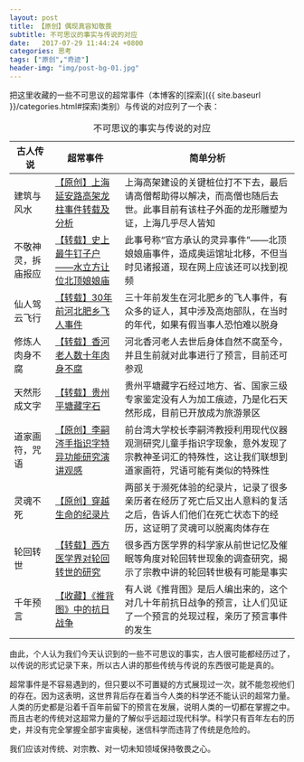 ```yaml
---
layout: post
title: 【原创】偶现真容知敬畏
subtitle: 不可思议的事实与传说的对应
date:   2017-07-29 11:44:24 +0800
categories: 思考
tags: ["原创","奇迹"]
header-img: "img/post-bg-01.jpg"
---
```

把这里收藏的一些不可思议的超常事件（本博客的[探索]({{ site.baseurl }}/categories.html#探索)类别）与传说的对应列了一个表：

<table class="table">
  <caption>不可思议的事实与传说的对应</caption>
  <thead>
    <tr>
      <th>古人传说</th>
      <th>超常事件</th>
      <th>简单分析</th>
    </tr>
  </thead>
  <tbody>
    <tr>
      <td>建筑与风水</td>
      <td><a href="{{ site.baseurl }}{% post_url miracles/2017-04-15-shanghai_dragon_pillar %}">【原创】上海延安路高架龙柱事件转载及分析</a></td>
      <td>上海高架建设的关键桩位打不下去，最后请高僧帮助得以解决，而高僧也随后去世。此事目前有该柱子外面的龙形雕塑为证，上海几乎尽人皆知</td>
    </tr>
    <tr>
      <td>不敬神灵，拆庙报应</td>
      <td><a href="{{ site.baseurl }}{% post_url miracles/2017-04-15-beiding_niangniang %}">【转载】史上最牛钉子户——水立方让位北顶娘娘庙</a></td>
      <td>此事号称“官方承认的灵异事件”——北顶娘娘庙事件，造成奥运馆址北移，不但当时见诸报道，现在网上应该还可以找到视频</td>
    </tr>
    <tr>
      <td>仙人驾云飞行</td>
      <td><a href="{{ site.baseurl }}{% post_url miracles/2012-10-30-Flying_man_of_Hebei %}">【转载】30年前河北肥乡飞人事件</a></td>
      <td>三十年前发生在河北肥乡的飞人事件，有众多的证人，其中涉及高炮部队，在当时的年代，如果有假当事人恐怕难以脱身</td>
    </tr>
    <tr>
      <td>修炼人肉身不腐</td>
      <td><a href="{{ site.baseurl }}{% post_url miracles/2017-04-01-xianghe_lady %}">【转载】香河老人数十年肉身不腐</a></td>
      <td>河北香河老人去世后身体自然不腐至今，并且生前就对此事进行了预言，目前还可参观</td>
    </tr>
    <tr>
      <td>天然形成文字</td>
      <td><a href="{{ site.baseurl }}{% post_url miracles/2017-04-10-cangzishi %}">【转载】贵州平塘藏字石</a></td>
      <td>贵州平塘藏字石经过地方、省、国家三级专家鉴定没有人为加工痕迹，乃是化石天然形成，目前已开放成为旅游景区</td>
    </tr>
    <tr>
      <td>道家画符，咒语</td>
      <td><a href="{{ site.baseurl }}{% post_url miracles/2015-05-29-impressions_about_SichengLi %}">【原创】李嗣涔手指识字特异功能研究演讲观感</a></td>
      <td>前台湾大学校长李嗣涔教授利用现代仪器观测研究儿童手指识字现象，意外发现了宗教神圣词汇的特殊性，这让我们联想到道家画符，咒语可能有类似的特殊性</td>
    </tr>
    <tr>
      <td>灵魂不死</td>
      <td><a href="{{ site.baseurl }}{% post_url miracles/2014-03-28-documentary_beyound_life %}">【原创】穿越生命的纪录片</a></td>
      <td>两部关于濒死体验的纪录片，记录了很多亲历者在经历了死亡后又出人意料的复活之后，告诉人们他们在死亡状态下的经历，这证明了灵魂可以脱离肉体存在</td>
    </tr>
    <tr>
      <td>轮回转世</td>
      <td><a href="{{ site.baseurl }}{% post_url miracles/2017-03-29-recarn %}">【转载】西方医学界对轮回转世的研究</a></td>
      <td>很多西方医学界的科学家从前世记忆及催眠等角度对轮回转世现象的调查研究，揭示了宗教中讲的轮回转世极有可能是事实</td>
    </tr>
    <tr>
      <td>千年预言</td>
      <td><a href="{{ site.baseurl }}{% post_url miracles/2016-10-01-TuiBeiTu_study %}">【收藏】《推背图》中的抗日战争</a></td>
      <td>有人说《推背图》是后人编出来的，这个对几十年前抗日战争的预言，让人们见证了一个预言的兑现过程，亲历了预言事件的发生</td>
    </tr>
  </tbody>
</table>

由此，个人认为我们今天认识到的一些不可思议的事实，古人很可能都经历过了，以传说的形式记录下来，所以古人讲的那些传统与传说的东西很可能是真的。

超常事件是不容易遇到的，但只要以不可置疑的方式展现过一次，就不能忽视他们的存在。因为这表明，这世界背后存在着当今人类的科学还不能认识的超常力量。人类的历史都是沿着千百年前留下的预言在发展，说明人类的一切都在掌握之中。而且古老的传统对这超常力量的了解似乎远超过现代科学。科学只有百年左右的历史，并没有完全掌握全部宇宙奥秘，迷信科学而违背了传统是危险的。

我们应该对传统、对宗教、对一切未知领域保持敬畏之心。
